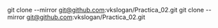 git clone --mirror git@github.com:vkslogan/Practica_02.git
git clone --mirror git@github.com:vkslogan/Practica_02.git
